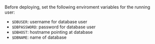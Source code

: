 Before deploying, set the following enviroment variables for the
running user:

- `$DBUSER`: username for database user 
- `$DBPASSWORD`: password for database user
- `$DBHOST`: hostname pointing at database
- `$DBNAME`: name of database
